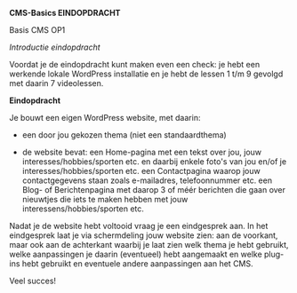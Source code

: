 **CMS-Basics EINDOPDRACHT**

Basis CMS OP1

*Introductie eindopdracht*

Voordat je de eindopdracht kunt maken even een check:
je hebt een werkende lokale WordPress installatie en
je hebt de lessen 1 t/m 9 gevolgd met daarin 7 videolessen.

**Eindopdracht**

Je bouwt een eigen WordPress website, met daarin:

-   een door jou gekozen thema (niet een standaardthema)

-   de website bevat:
    een Home-pagina met een tekst over jou, jouw interesses/hobbies/sporten etc. en daarbij enkele foto's van jou en/of je interesses/hobbies/sporten etc.
    een Contactpagina waarop jouw contactgegevens staan zoals e-mailadres, telefoonnummer etc.
    een Blog- of Berichtenpagina met daarop 3 of méér berichten die gaan over nieuwtjes die iets te maken hebben met jouw interessens/hobbies/sporten etc.

Nadat je de website hebt voltooid vraag je een eindgesprek aan.
In het eindgesprek laat je via schermdeling jouw website zien: aan de voorkant, maar ook aan de achterkant waarbij je laat zien welk thema je hebt gebruikt, welke aanpassingen je daarin (eventueel) hebt aangemaakt en welke plug-ins hebt gebruikt en eventuele andere aanpassingen aan het CMS.

Veel succes!
